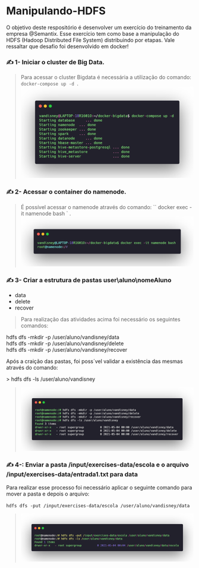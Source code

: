 # Manipulando-HDFS
 O objetivo deste respositório é desenvolver um exercício do treinamento da empresa @Semantix. Esse exercício tem como base a manipulação do HDFS (Hadoop Distributed File System) distribuindo por etapas. Vale ressaltar que desafio foi desenvolvido em docker!
 
 ### ✍️ 1- Iniciar o cluster de Big Data.
> Para acessar o cluster Bigdata é necessária a utilização do comando: `docker-compose up -d `.
![imagem1](https://github.com/vandisney/Manipulando-HDFS/blob/main/images/imagem1.png)

### ✍️ 2- Acessar o container do namenode.
> É possível acessar o namenode através do comando: `` docker exec -it namenode bash ` .
>![imagem2](https://github.com/vandisney/Manipulando-HDFS/blob/main/images/imagem2.png)

### ✍️ 3- Criar a estrutura de pastas user\aluno\nomeAluno
<ul>
  <li>data</li>
  <li>delete</li>
  <li>recover</li>
</ul>

>  Para realização das atividades acima foi necessário os seguintes comandos:
>
<p>
 hdfs dfs -mkdir -p /user/aluno/vandisney/data <br />
 hdfs dfs -mkdir -p /user/aluno/vandisney/delete <br/ >
 hdfs dfs -mkdir -p /user/aluno/vandisney/recover
</p>

Após a craição das pastas, foi poss´vel validar a existência das mesmas através do comando: 
<p>
> hdfs dfs -ls /user/aluno/vandisney
<p/>

>![imagem4](https://github.com/vandisney/Manipulando-HDFS/blob/main/images/imagem4.png)


### ✍️ 4-: Enviar a pasta /input/exercises-data/escola e o arquivo /input/exercises-data/entrada1.txt para data

Para realizar esse processo foi necessário aplicar o seguinte comando para mover a pasta e depois o arquivo:

`hdfs dfs -put /input/exercises-data/escola /user/aluno/vandisney/data`

>![imagem5](https://github.com/vandisney/Manipulando-HDFS/blob/main/images/imagem5.png)
